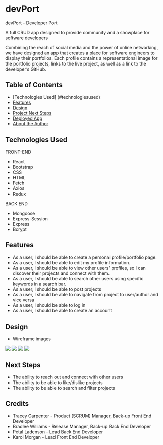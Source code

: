 # devPort

devPort - Developer Port 

A full CRUD app designed to provide community and a showplace for software developers



Combining the reach of social media and the power of online networking, we have designed an app that creates a place for software engineers to display their portfolios. Each profile contains a representational image for the portfolio projects, links to the live project, as well as a link to the developer’s GitHub.

## Table of Contents
* [Technologies Used] (#technologiesused)
* [Features](#features)
* [Design](#design)
* [Project Next Steps](#nextsteps)
* [Deployed App](#deployment)
* [About the Author](#author)

## <a name="technologiesused"></a>Technologies Used
FRONT-END
* React
* Bootstrap
* CSS
* HTML
* Fetch
* Axios
* Redux

BACK END
* Mongoose
* Express-Session
* Express
* Bcrypt

## Features
* As a user, I should be able to create a personal profile/portfolio page.
* As a user, I should be able to edit my profile information.
* As a user, I should be able to view other users' profiles, so I can discover their projects and connect with them.
* As a user, I should be able to search other users using specific keywords in a search bar.
* As a user, I should be able to post projects
* As a user, I should be able to navigate from project to user/author and vice versa
* As a user, I should be able to log in
* As a user, I should be able to create an account

## Design
* Wireframe images
<img src="https://res.cloudinary.com/dzbkpvk1h/image/upload/v1704423705/SocDev1_un2ng9.png">
<img src="https://res.cloudinary.com/dzbkpvk1h/image/upload/v1704423727/SocDev2_vgh26l.png">
<img src="https://res.cloudinary.com/dzbkpvk1h/image/upload/v1704423727/SocDev3_e2ims6.png">
<img src="https://res.cloudinary.com/dzbkpvk1h/image/upload/v1704423728/SocDev4_ph5uho.png">

## Next Steps
* The ability to reach out and connect with other users
* The ability to be able to like/dislike projects
* The ability to be able to search and filter projects

## Credits
* Tracey Carpenter - Product (SCRUM) Manager, Back-up Front End Developer
* Bradlee Williams - Release Manager, Back-up Back End Developer
* Petal Ladenson - Lead Back End Developer
* Karol Morgan - Lead Front End Developer
